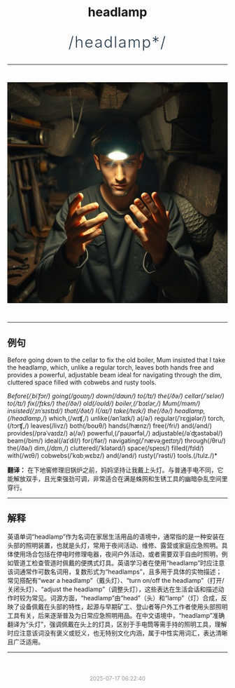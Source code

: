 <div align="center">

# headlamp

<div style="margin: 30px 0;">
<h1 style="font-size: 2.5em; font-weight: 300; letter-spacing: 2px; margin: 0; color: #2c3e50;">
/headlamp*/
</h1>
</div>

</div>

---

<div align="center" style="margin: 40px 0;">

![headlamp](images/headlamp.png)

</div>

---

## 例句

Before going down to the cellar to fix the old boiler, Mum insisted that I take the headlamp, which, unlike a regular torch, leaves both hands free and provides a powerful, adjustable beam ideal for navigating through the dim, cluttered space filled with cobwebs and rusty tools.

*Before(/ˌbiˈfɔr/) going(/goʊɪŋ/) down(/daʊn/) to(/tɪ/) the(/ðə/) cellar(/ˈsɛlər/) to(/tɪ/) fix(/fɪks/) the(/ðə/) old(/oʊld/) boiler,(/ˈbɔɪlər,/) Mum(/məm/) insisted(/ˌɪnˈsɪstɪd/) that(/ðət/) I(/aɪ/) take(/teɪk/) the(/ðə/) headlamp,(/headlamp*,/) which,(/wɪʧ,/) unlike(/ənˈlaɪk/) a(/ə/) regular(/ˈrɛgjələr/) torch,(/tɔrʧ,/) leaves(/livz/) both(/boʊθ/) hands(/hænz/) free(/fri/) and(/ənd/) provides(/prəˈvaɪdz/) a(/ə/) powerful,(/ˈpaʊərfəl,/) adjustable(/əˈʤəstəbəl/) beam(/bim/) ideal(/aɪˈdil/) for(/fər/) navigating(/ˈnævəˌgeɪtɪŋ/) through(/θru/) the(/ðə/) dim,(/dɪm,/) cluttered(/ˈklətərd/) space(/speɪs/) filled(/fɪld/) with(/wɪθ/) cobwebs(/ˈkɑbˌwɛbz/) and(/ənd/) rusty(/ˈrəsti/) tools.(/tulz./)*

**翻译：** 在下地窖修理旧锅炉之前，妈妈坚持让我戴上头灯。与普通手电不同，它能解放双手，且光束强劲可调，非常适合在满是蛛网和生锈工具的幽暗杂乱空间里穿行。

---

## 解释

英语单词“headlamp”作为名词在家居生活用品的语境中，通常指的是一种安装在头部的照明装置，也就是头灯，常用于夜间活动、维修、露营或家庭应急照明。具体使用场合包括在停电时修理电器，夜间户外活动，或者需要双手自由时照明，例如管道工检查管道时佩戴的便携式灯具。英语学习者在使用“headlamp”时应注意该词通常作可数名词用，复数形式为“headlamps”，且多用于具体的实物描述；常见搭配有“wear a headlamp”（戴头灯）、“turn on/off the headlamp”（打开/关闭头灯）、“adjust the headlamp”（调整头灯），这些表达在生活会话和描述动作时较为常见。词源方面，“headlamp”由“head”（头）和“lamp”（灯）合成，反映了设备佩戴在头部的特性，起源与早期矿工、登山者等户外工作者使用头部照明工具有关，后来逐渐普及为日常应急照明用品。在中文语境中，“headlamp”准确翻译为“头灯”，强调佩戴在头上的灯具，区别于手电筒等需手持的照明工具，理解时应注意该词没有褒义或贬义，也无特别文化内涵，属于中性实用词汇，表达清晰且广泛适用。


---

<div align="center" style="margin-top: 50px;">
<small style="color: #999; font-size: 0.9em;">2025-07-17 06:22:40</small>
</div>
